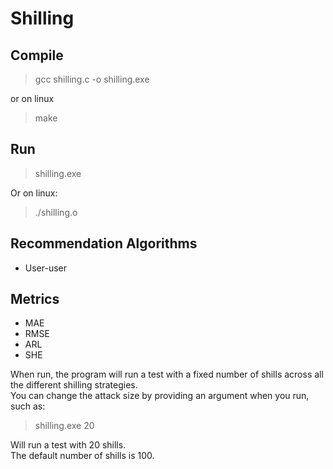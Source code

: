 # Shilling

## Compile
> gcc shilling.c -o shilling.exe

or on linux

> make

## Run
> shilling.exe

Or on linux:
> ./shilling.o

## Recommendation Algorithms
 - User-user

## Metrics
 - MAE
 - RMSE
 - ARL
 - SHE

When run, the program will run a test with a fixed number of shills across all the different shilling strategies.\
You can change the attack size by providing an argument when you run, such as:
> shilling.exe 20

Will run a test with 20 shills.\
The default number of shills is 100.
